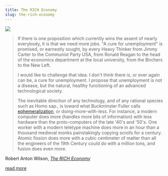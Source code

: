 ```yaml
---
title: The RICH Economy
slug: the-rich-economy
---
```


<img src="/image/magazine.sm.jpg" class="flush" data-source="1979 book Future Cities: Homes and Living into the 21st Century, <a href='https://secure.flickr.com/photos/sots/1271028593/in/photolist-2Wjmw6-6dAFJb-6sfW22'>Matt Novak - Flickr</a>">

> If there is one proposition which currently wins the assent of nearly everybody, it is that we need more jobs. "A cure for unemployment" is promised, or earnestly sought, by every Heavy Thinker from Jimmy Carter to the Communist Party USA, from Ronald Reagan to the head of the economics department at the local university, from the Birchers to the New Left.
>
> I would like to challenge that idea. I don't think there is, or ever again can be, a cure for unemployment. I propose that unemployment is not a disease, but the natural, healthy functioning of an advanced technological society.
>
> The inevitable direction of any technology, and of any rational species such as Homo sap., is toward what Buckminster Fuller calls [ephemeralization](https://en.wikipedia.org/wiki/Ephemeralization), or doing-more-with-less. For instance, a modern computer does more (handles more bits of information) with less hardware than the proto-computers of the late '40's and '50's. One worker with a modern teletype machine does more in an hour than a thousand medieval monks painstakingly copying scrolls for a century. Atomic fission does more with a cubic centimeter of matter than all the engineers of the 19th Century could do with a million tons, and fusion does even more.

<p class="attribution">Robert Anton Wilson, <a href="http://www.deepleafproductions.com/wilsonlibrary/texts/raw-RICH.html"><i>The RICH Economy</i></a></p>


<a href="http://www.deepleafproductions.com/wilsonlibrary/texts/raw-RICH.html" class="next">read more</a>
